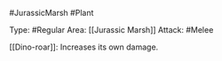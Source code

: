 #JurassicMarsh #Plant 

Type: #Regular 
Area: [[Jurassic Marsh]]
Attack: #Melee

[[Dino-roar]]: Increases its own damage.